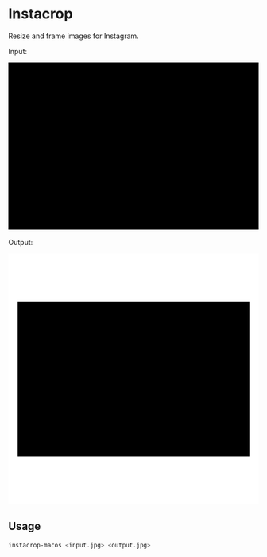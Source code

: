 # Instacrop

Resize and frame images for Instagram.

Input:

![landscape.png](https://raw.githubusercontent.com/enron92/instacrop/master/img/landscape.png)

Output:

![output.jpg](https://raw.githubusercontent.com/enron92/instacrop/master/img/output.jpg)

## Usage

```bash
instacrop-macos <input.jpg> <output.jpg>
```
